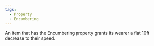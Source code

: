 ```yaml
---
tags:
  - Property
  - Encumbering
---
```

An item that has the Encumbering property grants its wearer a flat 10ft decrease to their speed.

